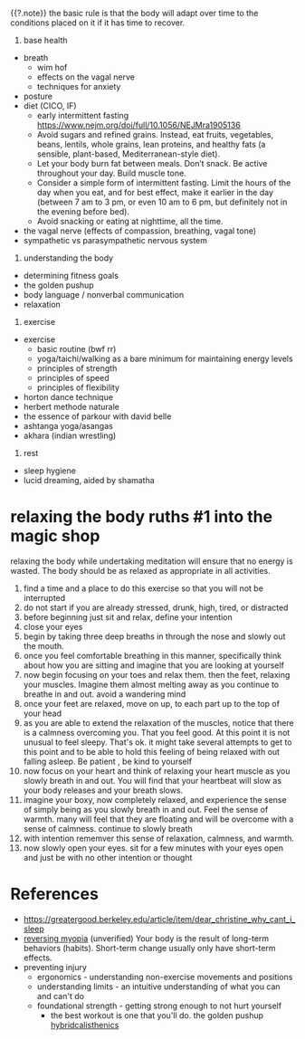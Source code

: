 {{?.note}}
the basic rule is that the body will adapt over time to the conditions placed on it if it has time to recover.

1. base health
* breath
    * wim hof
    * effects on the vagal nerve
    * techniques for anxiety
* posture 
* diet (CICO, IF)
    * early intermittent fasting https://www.nejm.org/doi/full/10.1056/NEJMra1905136
    * Avoid sugars and refined grains. Instead, eat fruits, vegetables, beans, lentils, whole grains, lean proteins, and healthy fats (a sensible, plant-based, Mediterranean-style diet).
    * Let your body burn fat between meals. Don’t snack. Be active throughout your day. Build muscle tone.
    * Consider a simple form of intermittent fasting. Limit the hours of the day when you eat, and for best effect, make it earlier in the day (between 7 am to 3 pm, or even 10 am to 6 pm, but definitely not in the evening before bed).
    * Avoid snacking or eating at nighttime, all the time.
* the vagal nerve (effects of compassion, breathing, vagal tone)
* sympathetic vs parasympathetic nervous system
1. understanding the body
* determining fitness goals
* the golden pushup
* body language / nonverbal communication
* relaxation
1. exercise
* exercise
    * basic routine (bwf rr)
    * yoga/taichi/walking as a bare minimum for maintaining energy levels
    * principles of strength
    * principles of speed
    * principles of flexibility
* horton dance technique
* herbert methode naturale
* the essence of parkour with david belle
* ashtanga yoga/asangas
* akhara (indian wrestling)
1. rest
* sleep hygiene 
* lucid dreaming, aided by shamatha

# relaxing the body ruths #1 into the magic shop
relaxing the body while undertaking meditation will ensure that no energy is wasted. The body should be as relaxed as
appropriate in all activities.

1. find a time and a place to do this exercise so that you will not be interrupted
2. do not start if you are already stressed, drunk, high, tired, or distracted
3. before beginning just sit and relax, define your intention
4. close your eyes
5. begin by taking three deep breaths in through the nose and slowly out the mouth.
6. once you feel comfortable breathing in this manner, specifically think about how you are sitting and imagine that you
    are looking at yourself
7. now begin focusing on your toes and relax them. then the feet, relaxing your muscles. Imagine them almost melting
    away as you continue to breathe in and out. avoid a wandering mind
8. once your feet are relaxed, move on up, to each part up to the top of your head
1. as you are able to extend the relaxation of the muscles, notice that there is a calmness overcoming you. That you 
    feel good. At this point it is not unusual to feel sleepy. That's ok. it might take several attempts to get to this
    point and to be able to hold this feeling of being relaxed with out falling asleep. Be patient , be kind to yourself
1. now focus on your heart and think of relaxing your heart muscle as you slowly breath in and out. You will find that 
    your heartbeat will slow as your body releases and your breath slows.
1. imagine your boxy, now completely relaxed, and experience the sense of simply being as you slowly breath in and out.
    Feel the sense of warmth. many will feel that they are floating and will be overcome with a sense of calmness. 
    continue to slowly breath
1. with intention rememver this sense of relaxation, calmness, and warmth.
1. now slowly open your eyes. sit for a few minutes with your eyes open and just be with  no other intention or thought



# References

* https://greatergood.berkeley.edu/article/item/dear_christine_why_cant_i_sleep
* [reversing myopia](https://losetheglasses.org/) (unverified)
Your body is the result of long-term behaviors (habits).
Short-term change usually only have short-term effects.
* preventing injury
    * ergonomics - understanding non-exercise movements and positions
    * understanding limits - an intuitive understanding of what you can and can't do
    * foundational strength - getting strong enough to not hurt yourself
        * the best workout is one that you'll do. the golden pushup
[hybridcalisthenics](https://www.hybridcalisthenics.com/routine)
